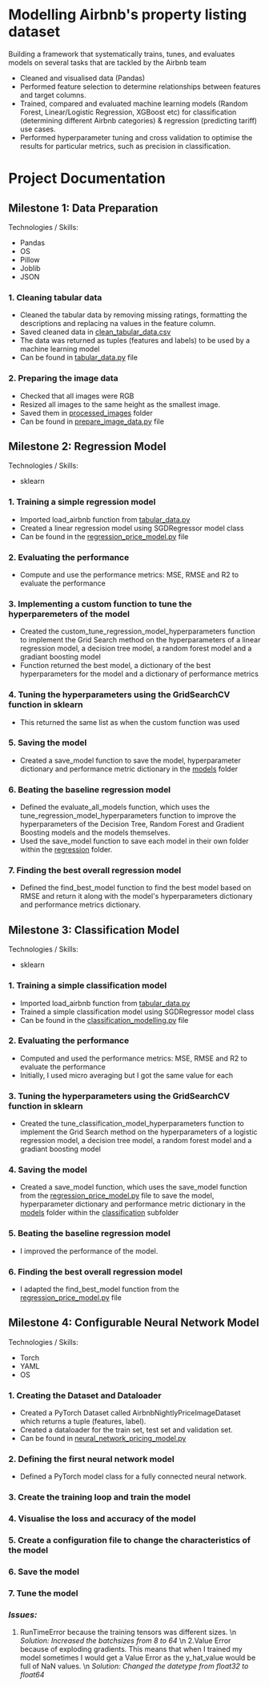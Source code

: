 # **Modelling Airbnb's property listing dataset**

Building a framework that systematically trains, tunes, and evaluates models on several tasks that are tackled by the Airbnb team
 - Cleaned and visualised data (Pandas)
 - Performed feature selection to determine relationships between features and target columns.
 - Trained, compared and evaluated machine learning models (Random Forest, Linear/Logistic Regression, XGBoost etc) for classification (determining different Airbnb categories) & regression (predicting tariff) use cases.
 - Performed hyperparameter tuning and cross validation to optimise the results for particular metrics, such as precision in classification.

# Project Documentation

## Milestone 1: Data Preparation
Technologies / Skills:
- Pandas
- OS
- Pillow
- Joblib
- JSON

### **1. Cleaning tabular data**
 - Cleaned the tabular data by removing missing ratings, formatting the descriptions and replacing na values in the feature column.
 - Saved cleaned data in [clean_tabular_data.csv](https://github.com/SarahAisagbon/modelling-airbnbs-property-listing-dataset-/blob/main/airbnb-property-listings/tabular_data/.clean_tabular_data.csv)
 - The data was returned as tuples (features and labels) to be used by a machine learning model
 - Can be found in [tabular_data.py](https://github.com/SarahAisagbon/modelling-airbnbs-property-listing-dataset-/blob/main/airbnb-property-listings/tabular_data.py) file

### **2. Preparing the image data**
- Checked that all images were RGB
- Resized all images to the same height as the smallest image.
- Saved them in [processed_images](https://github.com/SarahAisagbon/modelling-airbnbs-property-listing-dataset-/tree/main/airbnb-property-listings/processed_images) folder
- Can be found in [prepare_image_data.py](https://github.com/SarahAisagbon/modelling-airbnbs-property-listing-dataset-/blob/main/airbnb-property-listings/prepare_image_data.py) file

## Milestone 2: Regression Model
Technologies / Skills:
- sklearn

### **1. Training a simple regression model**
- Imported load_airbnb function from [tabular_data.py](https://github.com/SarahAisagbon/modelling-airbnbs-property-listing-dataset-/blob/main/airbnb-property-listings/tabular_data.py)
- Created a linear regression model using SGDRegressor model class
- Can be found in the [regression_price_model.py](https://github.com/SarahAisagbon/modelling-airbnbs-property-listing-dataset-/blob/main/airbnb-property-listings/regression_price_model.py) file

### **2. Evaluating the performance**
- Compute  and use the performance metrics: MSE, RMSE and R2 to evaluate the performance

### **3. Implementing a custom function to tune the hyperparemeters of the model**
- Created the custom_tune_regression_model_hyperparameters function to implement the Grid Search method on the hyperparameters of a linear regression model, a decision tree model, a random forest model and a gradiant boosting model
- Function returned the best model, a dictionary of the best hyperparameters for the model and a dictionary of performance metrics

### **4. Tuning the hyperparameters using the GridSearchCV function in sklearn**
- This returned the same list as when the custom function was used

### **5. Saving the model**
- Created a save_model function to save the model, hyperparameter dictionary and performance metric dictionary in the [models](https://github.com/SarahAisagbon/modelling-airbnbs-property-listing-dataset-/tree/main/airbnb-property-listings/models) folder

### **6. Beating the baseline regression model**
- Defined the evaluate_all_models function, which uses the tune_regression_model_hyperparameters function to improve the hyperparameters of the Decision Tree, Random Forest and Gradient Boosting models and the models themselves. 
- Used the save_model function to save each model in their own folder within the [regression](https://github.com/SarahAisagbon/modelling-airbnbs-property-listing-dataset-/tree/main/airbnb-property-listings/models/regression) folder.

### **7. Finding the best overall regression model**
- Defined the find_best_model function to find the best model based on RMSE and return it along with the model's hyperparameters dictionary and performance metrics dictionary.

## Milestone 3: Classification Model
Technologies / Skills:
- sklearn

### **1. Training a simple classification model**
- Imported load_airbnb function from [tabular_data.py](https://github.com/SarahAisagbon/modelling-airbnbs-property-listing-dataset-/blob/main/airbnb-property-listings/tabular_data.py)
- Trained a simple classification model using SGDRegressor model class
- Can be found in the [classification_modelling.py](https://github.com/SarahAisagbon/modelling-airbnbs-property-listing-dataset-/blob/main/airbnb-property-listings/classification_modelling.py) file

### **2. Evaluating the performance**
- Computed and used the performance metrics: MSE, RMSE and R2 to evaluate the performance
- Initially, I used micro averaging but I got the same value for each

### **3. Tuning the hyperparameters using the GridSearchCV function in sklearn**
- Created the tune_classification_model_hyperparameters function to implement the Grid Search method on the hyperparameters of a logistic regression model, a decision tree model, a random forest model and a gradiant boosting model

### **4. Saving the model**
- Created a save_model function, which uses the save_model function from the [regression_price_model.py](https://github.com/SarahAisagbon/modelling-airbnbs-property-listing-dataset-/blob/main/airbnb-property-listings/regression_price_model.py) file to save the model, hyperparameter dictionary and performance metric dictionary in the [models](https://github.com/SarahAisagbon/modelling-airbnbs-property-listing-dataset-/tree/main/airbnb-property-listings/models) folder within the [classification](https://github.com/SarahAisagbon/modelling-airbnbs-property-listing-dataset-/tree/main/airbnb-property-listings/models/classification) subfolder

### **5. Beating the baseline regression model**
- I improved the performance of the model.

### **6. Finding the best overall regression model**
- I adapted the find_best_model function from the [regression_price_model.py](https://github.com/SarahAisagbon/modelling-airbnbs-property-listing-dataset-/blob/main/airbnb-property-listings/regression_price_model.py) file

## Milestone 4: Configurable Neural Network Model
Technologies / Skills:
- Torch
- YAML
- OS

### **1. Creating the Dataset and Dataloader**
- Created a PyTorch Dataset called AirbnbNightlyPriceImageDataset which returns a tuple (features, label).
- Created a dataloader for the train set, test set and validation set.
- Can be found in [neural_network_pricing_model.py](https://github.com/SarahAisagbon/modelling-airbnbs-property-listing-dataset-/blob/main/airbnb-property-listings/neural_network_pricing_model.py)

### **2. Defining the first neural network model**
- Defined a PyTorch model class for a fully connected neural network.
### **3. Create the training loop and train the model**
### **4. Visualise the loss and accuracy of the model**
### **5. Create a configuration file to change the characteristics of the model**
### **6. Save the model**
### **7. Tune the model**

### *Issues:*
1. RunTimeError because the training tensors was different sizes. \n
*Solution: Increased the batchsizes from 8 to 64* \n
2.Value Error because of exploding gradients. This means that when I trained my model sometimes I would get a Value Error as the y_hat_value would be full of NaN values. \n
*Solution: Changed the datetype from float32 to float64*


